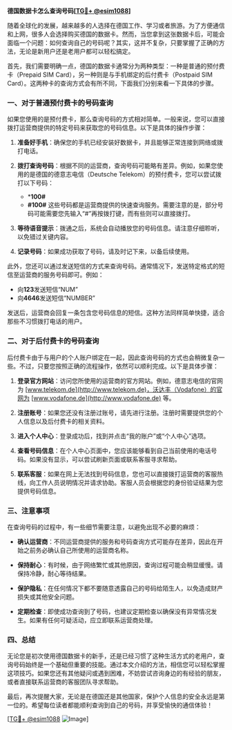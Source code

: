**德国数据卡怎么查询号码[[TG💪+ @esim1088](https://t.me/s/esim1088)]**

随着全球化的发展，越来越多的人选择在德国工作、学习或者旅游。为了方便通信和上网，很多人会选择购买德国的数据卡。然而，当您拿到这张数据卡后，可能会面临一个问题：如何查询自己的号码呢？其实，这并不复杂，只要掌握了正确的方法，无论是新用户还是老用户都可以轻松搞定。

首先，我们需要明确一点，德国的数据卡通常分为两种类型：一种是普通的预付费卡（Prepaid SIM Card），另一种则是与手机绑定的后付费卡（Postpaid SIM Card）。这两种卡的查询方式会有所不同，下面我们分别来看一下具体的步骤。

### **一、对于普通预付费卡的号码查询**

如果您使用的是预付费卡，那么查询号码的方式相对简单。一般来说，您可以直接拨打运营商提供的特定号码来获取您的号码信息。以下是具体的操作步骤：

1. **准备好手机**：确保您的手机已经安装好数据卡，并且能够正常连接到网络或拨打电话。
   
2. **拨打查询号码**：根据不同的运营商，查询号码可能略有差异。例如，如果您使用的是德国的德意志电信（Deutsche Telekom）的预付费卡，您可以尝试拨打以下号码：
   - ***100#**
   - **#100#**
   这些号码都是运营商提供的快速查询服务。需要注意的是，部分号码可能需要您先输入“#”再按拨打键，而有些则可以直接拨打。

3. **等待语音提示**：拨通之后，系统会自动播放您的号码信息。请注意仔细聆听，以免错过关键内容。

4. **记录号码**：如果成功获取了号码，请及时记下来，以备后续使用。

此外，您还可以通过发送短信的方式来查询号码。通常情况下，发送特定格式的短信至运营商的服务号码即可。例如：
- 向**123**发送短信“NUM”
- 向**4646**发送短信“NUMBER”

发送后，运营商会回复一条包含您号码信息的短信。这种方法同样简单快捷，适合那些不习惯拨打电话的用户。

### **二、对于后付费卡的号码查询**

后付费卡由于与用户的个人账户绑定在一起，因此查询号码的方式也会稍微复杂一些。不过，只要您按照正确的流程操作，依然可以顺利完成。以下是具体步骤：

1. **登录官方网站**：访问您所使用的运营商的官方网站。例如，德意志电信的官网为 [www.telekom.de](http://www.telekom.de)，沃达丰（Vodafone）的官网为 [www.vodafone.de](http://www.vodafone.de) 等。

2. **注册账号**：如果您还没有注册过账号，请先进行注册。注册时需要提供您的个人信息以及后付费卡的相关资料。

3. **进入个人中心**：登录成功后，找到并点击“我的账户”或“个人中心”选项。

4. **查看号码信息**：在个人中心页面中，您应该能够看到自己当前使用的电话号码。如果没有显示，可以尝试刷新页面或联系客服寻求帮助。

5. **联系客服**：如果在网上无法找到号码信息，您也可以直接拨打运营商的客服热线，向工作人员说明情况并请求协助。客服人员会根据您的身份验证结果为您提供号码信息。

### **三、注意事项**

在查询号码的过程中，有一些细节需要注意，以避免出现不必要的麻烦：

- **确认运营商**：不同运营商提供的服务和号码查询方式可能存在差异，因此在开始之前务必确认自己所使用的运营商名称。
  
- **保持耐心**：有时候，由于网络繁忙或其他原因，查询过程可能会稍显缓慢。请保持冷静，耐心等待结果。

- **保护隐私**：在任何情况下都不要随意透露自己的号码给陌生人，以免造成财产损失或其他安全问题。

- **定期检查**：即使成功查询到了号码，也建议定期检查以确保没有异常情况发生。如果有任何可疑活动，应立即联系运营商处理。

### **四、总结**

无论您是初次使用德国数据卡的新手，还是已经习惯了这种生活方式的老用户，查询号码始终是一个基础但重要的技能。通过本文介绍的方法，相信您可以轻松掌握这项技巧。如果您还有其他疑问或遇到困难，不妨尝试咨询身边的有经验的朋友，或者直接联系运营商的客服团队寻求帮助。

最后，再次提醒大家，无论是在德国还是其他国家，保护个人信息的安全永远是第一位的。希望每位读者都能顺利查询到自己的号码，并享受愉快的通信体验！

[[TG💪+ @esim1088](https://t.me/s/esim1088) ![Image](https://i.postimg.cc/4NQfJmqS/Snipaste-2025-05-13-00-14-12.png)]